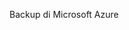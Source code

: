 <Token xmlns:xlink="http://www.w3.org/1999/xlink">Backup di Microsoft Azure</Token>

<!--HONumber=Mar16_HO1-->


